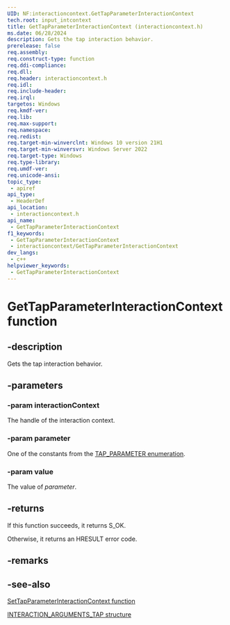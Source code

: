 ```yaml
---
UID: NF:interactioncontext.GetTapParameterInteractionContext
tech.root: input_intcontext
title: GetTapParameterInteractionContext (interactioncontext.h)
ms.date: 06/28/2024
description: Gets the tap interaction behavior.
prerelease: false
req.assembly: 
req.construct-type: function
req.ddi-compliance: 
req.dll: 
req.header: interactioncontext.h
req.idl: 
req.include-header: 
req.irql: 
targetos: Windows
req.kmdf-ver: 
req.lib: 
req.max-support: 
req.namespace: 
req.redist: 
req.target-min-winverclnt: Windows 10 version 21H1
req.target-min-winversvr: Windows Server 2022
req.target-type: Windows
req.type-library: 
req.umdf-ver: 
req.unicode-ansi: 
topic_type:
 - apiref
api_type:
 - HeaderDef
api_location:
 - interactioncontext.h
api_name:
 - GetTapParameterInteractionContext
f1_keywords:
 - GetTapParameterInteractionContext
 - interactioncontext/GetTapParameterInteractionContext
dev_langs:
 - c++
helpviewer_keywords:
 - GetTapParameterInteractionContext
---
```


# GetTapParameterInteractionContext function

## -description

Gets the tap interaction behavior.

## -parameters

### -param interactionContext

The handle of the interaction context.

### -param parameter

One of the constants from the [TAP_PARAMETER enumeration](ne-interactioncontext-tap_parameter.md).

### -param value

The value of *parameter*.

## -returns

If this function succeeds, it returns S_OK.

Otherwise, it returns an HRESULT error code.

## -remarks

## -see-also

[SetTapParameterInteractionContext function](nf-interactioncontext-settapparameterinteractioncontext.md)

[INTERACTION_ARGUMENTS_TAP structure](ns-interactioncontext-interaction_arguments_tap.md)